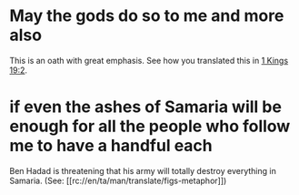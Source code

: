 # May the gods do so to me and more also

This is an oath with great emphasis. See how you translated this in [1 Kings 19:2](../19/02.md).

# if even the ashes of Samaria will be enough for all the people who follow me to have a handful each

Ben Hadad is threatening that his army will totally destroy everything in Samaria. (See: [[rc://en/ta/man/translate/figs-metaphor]])

